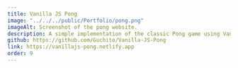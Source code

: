 ```yaml
---
title: Vanilla JS Pong
image: "../../../public/Portfolio/pong.png"
imageAlt: Screenshot of the pong website.
description: A simple implementation of the classic Pong game using Vanilla JavaScript.
github: https://github.com/Guchito/Vanilla-JS-Pong
link: https://vanillajs-pong.netlify.app
order: 9
---
```



